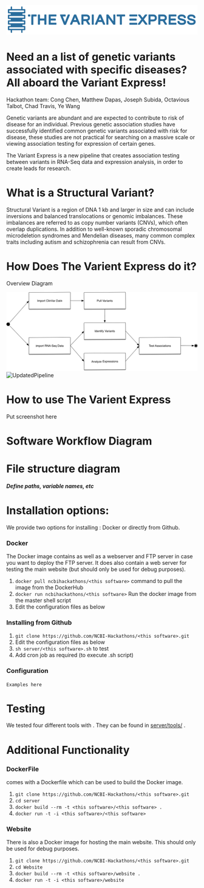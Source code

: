 ![Logo](images/Logo.png)

# Need an a list of genetic variants associated with specific diseases?  All aboard the Variant Express!

Hackathon team: Cong Chen, Matthew Dapas, Joseph Subida, Octavious Talbot, Chad Travis, Ye Wang

Genetic variants are abundant and are expected to contribute to risk of disease for an individual. Previous genetic association studies have successfully identified common genetic variants associated with risk for disease, these studies are not practical for searching on a massive scale or viewing association testing for expression of certain genes.  

The Variant Express is a new pipeline that creates association testing between variants in RNA-Seq data and expression analysis, in order to create leads for research. 

# What is a Structural Variant?

Structural Variant is a region of DNA 1 kb and larger in size and can include inversions and balanced translocations or genomic imbalances.  These imbalances are referred to as copy number variants (CNVs), which often overlap duplications.  In addition to well-known sporadic chromosomal microdeletion syndromes and Mendelian diseases, many common complex traits including autism and schizophrenia can result from CNVs.

# How Does The Varient Express do it?

Overview Diagram

![Pipeline](images/pipeline.png)
![UpdatedPipeline](https://docs.google.com/drawings/d/e/2PACX-1vRj84kE1cPLvzOBnkFm1tWz4ZjQWhGTybDpKjc9rBf2huzqlTTA3ViRTK6sJX6qW4ra-3TqnIGJPmKk/pub?w=960&h=720)

# How to use The Varient Express <this software>

Put screenshot here

# Software Workflow Diagram

# File structure diagram 
#### _Define paths, variable names, etc_

# Installation options:

We provide two options for installing <this software>: Docker or directly from Github.

### Docker

The Docker image contains <this software> as well as a webserver and FTP server in case you want to deploy the FTP server. It does also contain a web server for testing the <this software> main website (but should only be used for debug purposes).

1. `docker pull ncbihackathons/<this software>` command to pull the image from the DockerHub
2. `docker run ncbihackathons/<this software>` Run the docker image from the master shell script
3. Edit the configuration files as below

### Installing <this software> from Github

1. `git clone https://github.com/NCBI-Hackathons/<this software>.git`
2. Edit the configuration files as below
3. `sh server/<this software>.sh` to test
4. Add cron job as required (to execute <this software>.sh script)

### Configuration

```Examples here```

# Testing

We tested four different tools with <this software>. They can be found in [server/tools/](server/tools/) . 

# Additional Functionality

### DockerFile

<this software> comes with a Dockerfile which can be used to build the Docker image.

1. `git clone https://github.com/NCBI-Hackathons/<this software>.git`
2. `cd server`
3. `docker build --rm -t <this software>/<this software> .`
4. `docker run -t -i <this software>/<this software>`

### Website

There is also a Docker image for hosting the main website. This should only be used for debug purposes.

1. `git clone https://github.com/NCBI-Hackathons/<this software>.git`
2. `cd Website`
3. `docker build --rm -t <this software>/website .`
4. `docker run -t -i <this software>/website`

